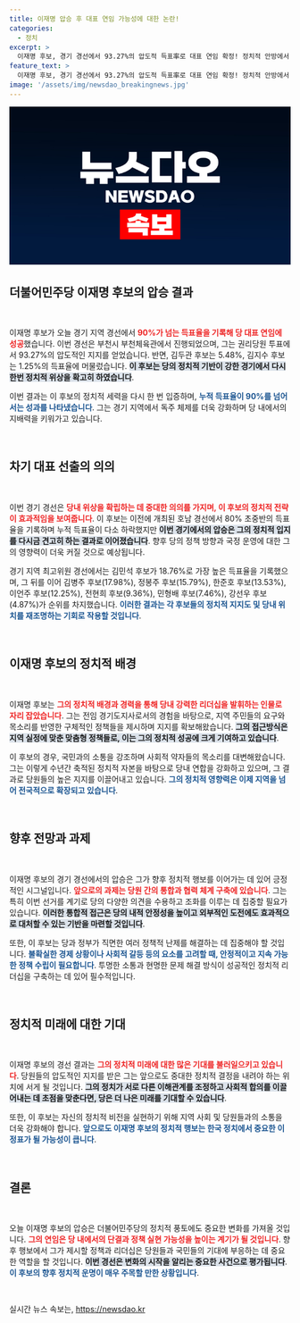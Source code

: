 ```yaml
---
title: 이재명 압승 후 대표 연임 가능성에 대한 논란!
categories:
  - 정치
excerpt: >
  이재명 후보, 경기 경선에서 93.27%의 압도적 득표率로 대표 연임 확정! 정치적 안방에서 다시 한 번 독주체제를 굳힌 그는 앞으로의 행보에 기대감을 모은다.
feature_text: >
  이재명 후보, 경기 경선에서 93.27%의 압도적 득표率로 대표 연임 확정! 정치적 안방에서 다시 한 번 독주체제를 굳힌 그는 앞으로의 행보에 기대감을 모은다.
image: '/assets/img/newsdao_breakingnews.jpg'
---
```


<p><img src="/assets/img/newsdao_breakingnews.jpg" alt="koreaapp 속보" /></p>

<h2 data-ke-size="size26">더불어민주당 이재명 후보의 압승 결과</h2>

<p data-ke-size="size16">&nbsp;</p>

<p>이재명 후보가 오늘 경기 지역 경선에서 <b><span style="color: #ee2323;">90%가 넘는 득표율을 기록해 당 대표 연임에 성공</span></b>했습니다. 이번 경선은 부천시 부천체육관에서 진행되었으며, 그는 권리당원 투표에서 93.27%의 압도적인 지지를 얻었습니다. 반면, 김두관 후보는 5.48%, 김지수 후보는 1.25%의 득표율에 머물렀습니다. <b><span style="background-color: #21538527;">이 후보는 당의 정치적 기반이 강한 경기에서 다시 한번 정치적 위상을 확고히 하였습니다</span></b>. </p>

<p>이번 결과는 이 후보의 정치적 세력을 다시 한 번 입증하며, <b><span style="color: #1a5490;">누적 득표율이 90%를 넘어서는 성과를 나타냈습니다</span></b>. 그는 경기 지역에서 독주 체제를 더욱 강화하며 당 내에서의 지배력을 키워가고 있습니다. </p>

<p data-ke-size="size16">&nbsp;</p>

<h2 data-ke-size="size26">차기 대표 선출의 의의</h2>

<p data-ke-size="size16">&nbsp;</p>

<p>이번 경기 경선은 <b><span style="color: #ee2323;">당내 위상을 확립하는 데 중대한 의의를 가지며, 이 후보의 정치적 전략이 효과적임을 보여줍니다</span></b>. 이 후보는 이전에 개최된 호남 경선에서 80% 초중반의 득표율을 기록하며 누적 득표율이 다소 하락했지만 <b><span style="background-color: #21538527;">이번 경기에서의 압승은 그의 정치적 입지를 다시금 견고히 하는 결과로 이어졌습니다</span></b>. 향후 당의 정책 방향과 국정 운영에 대한 그의 영향력이 더욱 커질 것으로 예상됩니다.</p>

<p>경기 지역 최고위원 경선에서는 김민석 후보가 18.76%로 가장 높은 득표율을 기록했으며, 그 뒤를 이어 김병주 후보(17.98%), 정봉주 후보(15.79%), 한준호 후보(13.53%), 이언주 후보(12.25%), 전현희 후보(9.36%), 민형배 후보(7.46%), 강선우 후보(4.87%)가 순위를 차지했습니다. <b><span style="color: #1a5490;">이러한 결과는 각 후보들의 정치적 지지도 및 당내 위치를 재조명하는 기회로 작용할 것입니다</span></b>.</p>

<p data-ke-size="size16">&nbsp;</p>

<h2 data-ke-size="size26">이재명 후보의 정치적 배경</h2>

<p data-ke-size="size16">&nbsp;</p>

<p>이재명 후보는 <b><span style="color: #ee2323;">그의 정치적 배경과 경력을 통해 당내 강력한 리더십을 발휘하는 인물로 자리 잡았습니다</span></b>. 그는 전임 경기도지사로서의 경험을 바탕으로, 지역 주민들의 요구와 목소리를 반영한 구체적인 정책들을 제시하며 지지를 확보해왔습니다. <b><span style="background-color: #21538527;">그의 접근방식은 지역 실정에 맞춘 맞춤형 정책들로, 이는 그의 정치적 성공에 크게 기여하고 있습니다</span></b>. </p>

<p>이 후보의 경우, 국민과의 소통을 강조하며 사회적 약자들의 목소리를 대변해왔습니다. 그는 이렇게 수년간 축적된 정치적 자본을 바탕으로 당내 연합을 강화하고 있으며, 그 결과로 당원들의 높은 지지를 이끌어내고 있습니다. <b><span style="color: #1a5490;">그의 정치적 영향력은 이제 지역을 넘어 전국적으로 확장되고 있습니다</span></b>.</p>

<p data-ke-size="size16">&nbsp;</p>

<h2 data-ke-size="size26">향후 전망과 과제</h2>

<p data-ke-size="size16">&nbsp;</p>

<p>이재명 후보의 경기 경선에서의 압승은 그가 향후 정치적 행보를 이어가는 데 있어 긍정적인 시그널입니다. <b><span style="color: #ee2323;">앞으로의 과제는 당원 간의 통합과 협력 체계 구축에 있습니다</span></b>. 그는 특히 이번 선거를 계기로 당의 다양한 의견을 수용하고 조화를 이루는 데 집중할 필요가 있습니다. <b><span style="background-color: #21538527;">이러한 통합적 접근은 당의 내적 안정성을 높이고 외부적인 도전에도 효과적으로 대처할 수 있는 기반을 마련할 것입니다</span></b>. </p>

<p>또한, 이 후보는 당과 정부가 직면한 여러 정책적 난제를 해결하는 데 집중해야 할 것입니다. <b><span style="color: #1a5490;">불확실한 경제 상황이나 사회적 갈등 등의 요소를 고려할 때, 안정적이고 지속 가능한 정책 수립이 필요합니다</span></b>. 투명한 소통과 현명한 문제 해결 방식이 성공적인 정치적 리더십을 구축하는 데 있어 필수적입니다.</p>

<p data-ke-size="size16">&nbsp;</p>

<h2 data-ke-size="size26">정치적 미래에 대한 기대</h2>

<p data-ke-size="size16">&nbsp;</p>

<p>이재명 후보의 경선 결과는 <b><span style="color: #ee2323;">그의 정치적 미래에 대한 많은 기대를 불러일으키고 있습니다</span></b>. 당원들의 압도적인 지지를 받은 그는 앞으로도 중대한 정치적 결정을 내려야 하는 위치에 서게 될 것입니다. <b><span style="background-color: #21538527;">그의 정치가 서로 다른 이해관계를 조정하고 사회적 합의를 이끌어내는 데 초점을 맞춘다면, 당은 더 나은 미래를 기대할 수 있습니다</span></b>. </p>

<p>또한, 이 후보는 자신의 정치적 비전을 실현하기 위해 지역 사회 및 당원들과의 소통을 더욱 강화해야 합니다. <b><span style="color: #1a5490;">앞으로도 이재명 후보의 정치적 행보는 한국 정치에서 중요한 이정표가 될 가능성이 큽니다</span></b>. </p>

<p data-ke-size="size16">&nbsp;</p>

<h2 data-ke-size="size26">결론</h2>

<p data-ke-size="size16">&nbsp;</p>

<p>오늘 이재명 후보의 압승은 더불어민주당의 정치적 풍토에도 중요한 변화를 가져올 것입니다. <b><span style="color: #ee2323;">그의 연임은 당 내에서의 단결과 정책 실현 가능성을 높이는 계기가 될 것입니다</span></b>. 향후 행보에서 그가 제시할 정책과 리더십은 당원들과 국민들의 기대에 부응하는 데 중요한 역할을 할 것입니다. <b><span style="background-color: #21538527;">이번 경선은 변화의 시작을 알리는 중요한 사건으로 평가됩니다</span></b>. <b><span style="color: #1a5490;">이 후보의 향후 정치적 운명이 매우 주목할 만한 상황입니다</span></b>.</p>

<p data-ke-size="size16">&nbsp;</p>
실시간 뉴스 속보는, <a href="https://newsdao.kr" rel="dofollow">https://newsdao.kr</a>


